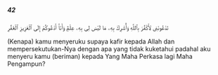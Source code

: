 ##### 42

<span class="ayah">تَدْعُونَنِى لِأَكْفُرَ بِٱللَّهِ وَأُشْرِكَ بِهِۦ مَا لَيْسَ لِى بِهِۦ عِلْمٌۭ وَأَنَا۠ أَدْعُوكُمْ إِلَى ٱلْعَزِيزِ ٱلْغَفَّٰرِ</span>

<span class="ayah_translation">(Kenapa) kamu menyeruku supaya kafir kepada Allah dan mempersekutukan-Nya dengan apa yang tidak kuketahui padahal aku menyeru kamu (beriman) kepada Yang Maha Perkasa lagi Maha Pengampun?</span>
